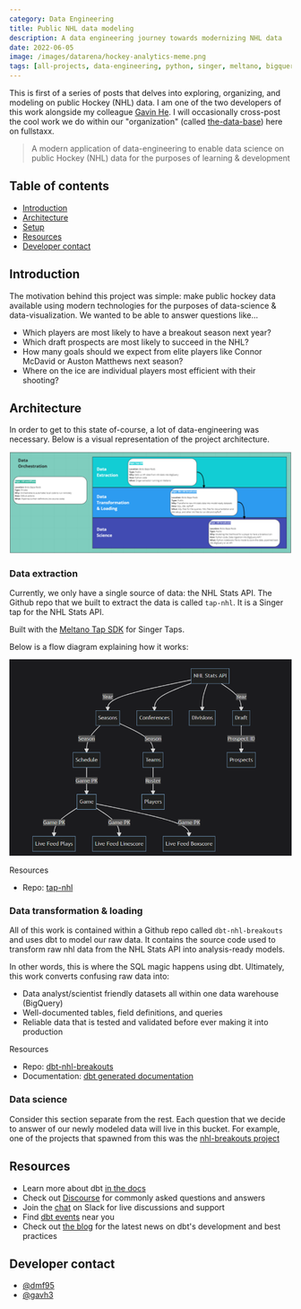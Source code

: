 ```yaml
---
category: Data Engineering
title: Public NHL data modeling
description: A data engineering journey towards modernizing NHL data
date: 2022-06-05
image: /images/datarena/hockey-analytics-meme.png
tags: [all-projects, data-engineering, python, singer, meltano, bigquery, dbt]
---
```

This is first of a series of posts that delves into exploring, organizing, and modeling on public Hockey (NHL) data. I am one of the two developers of this work alongside my colleague [Gavin He](https://github.com/gavh3). I will occasionally cross-post the cool work we do within our "organization" (called [the-data-base](https://the-data-base.github.io/)) here on fullstaxx.

> A modern application of data-engineering to enable data science on public Hockey (NHL) data for the purposes of learning & development

## Table of contents
* [Introduction](#introduction)
* [Architecture](#architecture)
* [Setup](#setup)
* [Resources](#resources)
* [Developer contact](#developer-contact)

## Introduction

The motivation behind this project was simple: make public hockey data available using modern technologies for the purposes of data-science & data-visualization. We wanted to be able to answer questions like...
* Which players are most likely to have a breakout season next year?
* Which draft prospects are most likely to succeed in the NHL?
* How many goals should we expect from elite players like Connor McDavid or Auston Matthews next season?
* Where on the ice are individual players most efficient with their shooting? 


## Architecture 

In order to get to this state of-course, a lot of data-engineering was necessary. Below is a visual representation of the project architecture.

![Miro project architecture](/images/datarena/hockey-project-architecture.png)


### Data extraction

Currently, we only have a single source of data: the NHL Stats API. The Github repo that we built to extract the data is called `tap-nhl`. It is a Singer tap for the NHL Stats API.

Built with the [Meltano Tap SDK](https://sdk.meltano.com) for Singer Taps.


Below is a flow diagram explaining how it works:

![Mermaid Plot](/images/datarena/hockey-analytics-mermaid.png)


Resources
* Repo: [tap-nhl](https://github.com/bicks-bapa-roob/dbt-nhl-breakouts)

### Data transformation & loading

All of this work is contained within a Github repo called `dbt-nhl-breakouts` and uses dbt to model our raw data. It contains the source code used to transform raw nhl data from the NHL Stats API into analysis-ready models. 

In other words, this is where the SQL magic happens using dbt. Ultimately, this work converts confusing raw data into:
  * Data analyst/scientist friendly datasets all within one data warehouse (BigQuery)
  * Well-documented tables, field definitions, and queries
  * Reliable data that is tested and validated before ever making it into production

Resources
* Repo: [dbt-nhl-breakouts](https://github.com/bicks-bapa-roob/dbt-nhl-breakouts)
* Documentation: [dbt generated documentation](https://bicks-bapa-roob.github.io/dbt-nhl-breakouts/#!/overview)

### Data science

Consider this section separate from the rest. Each question that we decide to answer of our newly modeled data will live in this bucket. For example, one of the projects that spawned from this was the [nhl-breakouts project](https://github.com/bicks-bapa-roob/nhl-breakouts)


## Resources
- Learn more about dbt [in the docs](https://docs.getdbt.com/docs/introduction)
- Check out [Discourse](https://discourse.getdbt.com/) for commonly asked questions and answers
- Join the [chat](https://community.getdbt.com/) on Slack for live discussions and support
- Find [dbt events](https://events.getdbt.com) near you
- Check out [the blog](https://blog.getdbt.com/) for the latest news on dbt's development and best practices

## Developer contact
* [@dmf95](https://github.com/dmf95)
* [@gavh3](https://github.com/gavh3)